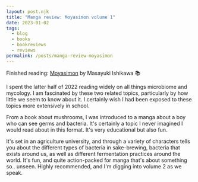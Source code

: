 ```yaml
---
layout: post.njk
title: "Manga review: Moyasimon volume 1"
date: 2023-01-02
tags:
  - blog
  - books
  - bookreviews
  - reviews
permalink: /posts/manga-review-moyasimon
---
```

Finished reading: [Moyasimon](https://micro.blog/books/9780345514721) by Masayuki Ishikawa 📚

I spent the latter half of 2022 reading widely on all things microbiome and mycology. I am fascinated by these two related topics, particularly by how little we seem to know about it. I certainly wish I had been exposed to these topics more extensively in school.  

From a book about mushrooms, I was introduced to a manga about a boy who can see germs and bacteria. It's certainly a topic I never imagined I would read about in this format. It's very educational but also fun. 

It's set in an agriculture university, and through a variety of characters tells you about the different types of bacteria in sake-brewing, bacteria that exists around us, as well as different fermentation practices around the world. It's fun, and quite action-packed for manga that's about something so.. unseen. Highly recommended, and I'm digging into volume 2 as we speak.
